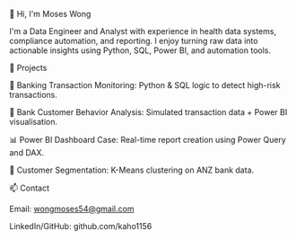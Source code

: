 👋 Hi, I'm Moses Wong

I'm a Data Engineer and Analyst with experience in health data systems, compliance automation, and reporting. I enjoy turning raw data into actionable insights using Python, SQL, Power BI, and automation tools.

🔧 Projects

🧮 Banking Transaction Monitoring: Python & SQL logic to detect high-risk transactions.

👥 Bank Customer Behavior Analysis: Simulated transaction data + Power BI visualisation.

📊 Power BI Dashboard Case: Real-time report creation using Power Query and DAX.

🧠 Customer Segmentation: K-Means clustering on ANZ bank data.

📫 Contact

Email: wongmoses54@gmail.com

LinkedIn/GitHub: github.com/kaho1156
